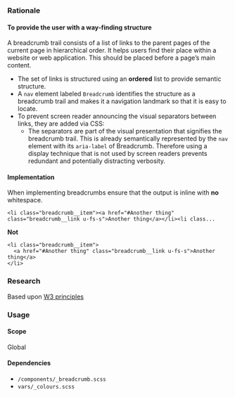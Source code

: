 ### Rationale
#### To provide the user with a way-finding structure

A breadcrumb trail consists of a list of links to the parent pages of the current page in hierarchical order. It helps users find their place within a website or web application. This should be placed before a page’s main content.

- The set of links is structured using an **ordered** list to provide semantic structure.
- A `nav` element labeled `Breadcrumb` identifies the structure as a breadcrumb trail and makes it a navigation landmark so that it is easy to locate.
- To prevent screen reader announcing the visual separators between links, they are added via CSS:
  - The separators are part of the visual presentation that signifies the breadcrumb trail. This is already semantically represented by the `nav` element with its `aria-label` of Breadcrumb. Therefore using a display technique that is not used by screen readers prevents redundant and potentially distracting verbosity.

#### Implementation
When implementing breadcrumbs ensure that the output is inline with **no** whitespace.

    <li class="breadcrumb__item"><a href="#Another thing" class="breadcrumb__link u-fs-s">Another thing</a></li><li class...

**Not**

    <li class="breadcrumb__item">
      <a href="#Another thing" class="breadcrumb__link u-fs-s">Another thing</a>
    </li>

### Research
Based upon [W3 principles](https://w3c.github.io/aria-practices/examples/breadcrumb/index.html)

### Usage

#### Scope
Global

#### Dependencies
* `/components/_breadcrumb.scss`
* `vars/_colours.scss`
